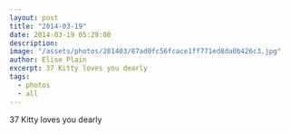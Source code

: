 ```yaml
---
layout: post
title: "2014-03-19"
date: 2014-03-19 05:29:08
description: 
image: "/assets/photos/201403/87ad0fc56fcace1ff771ed8da0b426c3.jpg"
author: Elise Plain
excerpt: 37 Kitty loves you dearly
tags: 
  - photos
  - all
---
```


37 Kitty loves you dearly
<p></p>
